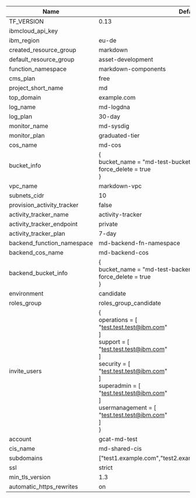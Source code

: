 Name                       | Default                                                                                                                                                                                                                                                              | Required
-------------------------- | -------------------------------------------------------------------------------------------------------------------------------------------------------------------------------------------------------------------------------------------------------------------- | --------
TF_VERSION                 | 0.13                                                                                                                                                                                                                                                                 | 
ibmcloud_api_key           |                                                                                                                                                                                                                                                                      | 
ibm_region                 | eu-de                                                                                                                                                                                                                                                                | 
created_resource_group     | markdown                                                                                                                                                                                                                                                             | 
default_resource_group     | asset-development                                                                                                                                                                                                                                                    | 
function_namespace         | markdown-components                                                                                                                                                                                                                                                  | 
cms_plan                   | free                                                                                                                                                                                                                                                                 | 
project_short_name         | md                                                                                                                                                                                                                                                                   | 
top_domain                 | example.com                                                                                                                                                                                                                                                          | 
log_name                   | md-logdna                                                                                                                                                                                                                                                            | 
log_plan                   | 30-day                                                                                                                                                                                                                                                               | 
monitor_name               | md-sysdig                                                                                                                                                                                                                                                            | 
monitor_plan               | graduated-tier                                                                                                                                                                                                                                                       | 
cos_name                   | md-cos                                                                                                                                                                                                                                                               | 
bucket_info                | {<br>bucket_name = "md-test-bucket"<br>force_delete = true<br>}                                                                                                                                                                                                      | 
vpc_name                   | markdown-vpc                                                                                                                                                                                                                                                         | 
subnets_cidr               | 10                                                                                                                                                                                                                                                                   | 
provision_activity_tracker | false                                                                                                                                                                                                                                                                | 
activity_tracker_name      | activity-tracker                                                                                                                                                                                                                                                     | 
activity_tracker_endpoint  | private                                                                                                                                                                                                                                                              | 
activity_tracker_plan      | 7-day                                                                                                                                                                                                                                                                | 
backend_function_namespace | md-backend-fn-namespace                                                                                                                                                                                                                                              | 
backend_cos_name           | md-backend-cos                                                                                                                                                                                                                                                       | 
backend_bucket_info        | {<br>bucket_name = "md-test-backend-bucket"<br>force_delete = true<br>}                                                                                                                                                                                              | 
environment                | candidate                                                                                                                                                                                                                                                            | 
roles_group                | roles_group_candidate                                                                                                                                                                                                                                                | 
invite_users               | {<br>operations = [<br>"test.test.test@ibm.com"<br>]<br>support = [<br>"test.test.test@ibm.com"<br>]<br>security = [<br>"test.test.test@ibm.com"<br>]<br>superadmin = [<br>"test.test.test@ibm.com"<br>]<br>usermanagement = [<br>"test.test.test@ibm.com"<br>]<br>} | 
account                    | gcat-md-test                                                                                                                                                                                                                                                         | 
cis_name                   | md-shared-cis                                                                                                                                                                                                                                                        | 
subdomains                 | ["test1.example.com","test2.example.com","test3.example.com"]                                                                                                                                                                                                        | 
ssl                        | strict                                                                                                                                                                                                                                                               | 
min_tls_version            | 1.3                                                                                                                                                                                                                                                                  | 
automatic_https_rewrites   | on                                                                                                                                                                                                                                                                   | 
